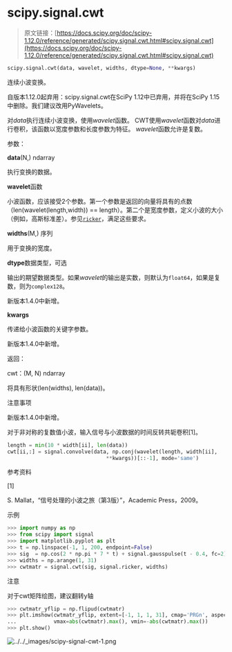 # scipy.signal.cwt

> 原文链接：[https://docs.scipy.org/doc/scipy-1.12.0/reference/generated/scipy.signal.cwt.html#scipy.signal.cwt](https://docs.scipy.org/doc/scipy-1.12.0/reference/generated/scipy.signal.cwt.html#scipy.signal.cwt)

```py
scipy.signal.cwt(data, wavelet, widths, dtype=None, **kwargs)
```

连续小波变换。

自版本1.12.0起弃用：scipy.signal.cwt在SciPy 1.12中已弃用，并将在SciPy 1.15中删除。我们建议改用PyWavelets。

对*data*执行连续小波变换，使用*wavelet*函数。 CWT使用*wavelet*函数对*data*进行卷积，该函数以宽度参数和长度参数为特征。 *wavelet*函数允许是复数。

参数：

**data**(N,) ndarray

执行变换的数据。

**wavelet**函数

小波函数，应该接受2个参数。第一个参数是返回的向量将具有的点数（len(wavelet(length,width)) == length）。第二个是宽度参数，定义小波的大小（例如，高斯标准差）。参见[`ricker`](scipy.signal.ricker.html#scipy.signal.ricker "scipy.signal.ricker")，满足这些要求。

**widths**(M,) 序列

用于变换的宽度。

**dtype**数据类型，可选

输出的期望数据类型。如果*wavelet*的输出是实数，则默认为`float64`，如果是复数，则为`complex128`。

新版本1.4.0中新增。

**kwargs**

传递给小波函数的关键字参数。

新版本1.4.0中新增。

返回：

cwt：(M, N) ndarray

将具有形状(len(widths), len(data))。

注意事项

新版本1.4.0中新增。

对于非对称的复数值小波，输入信号与小波数据的时间反转共轭卷积[1]。

```py
length = min(10 * width[ii], len(data))
cwt[ii,:] = signal.convolve(data, np.conj(wavelet(length, width[ii],
                                **kwargs))[::-1], mode='same') 
```

参考资料

[1]

S. Mallat，“信号处理的小波之旅（第3版）”，Academic Press，2009。

示例

```py
>>> import numpy as np
>>> from scipy import signal
>>> import matplotlib.pyplot as plt
>>> t = np.linspace(-1, 1, 200, endpoint=False)
>>> sig  = np.cos(2 * np.pi * 7 * t) + signal.gausspulse(t - 0.4, fc=2)
>>> widths = np.arange(1, 31)
>>> cwtmatr = signal.cwt(sig, signal.ricker, widths) 
```

注意

对于cwt矩阵绘图，建议翻转y轴

```py
>>> cwtmatr_yflip = np.flipud(cwtmatr)
>>> plt.imshow(cwtmatr_yflip, extent=[-1, 1, 1, 31], cmap='PRGn', aspect='auto',
...            vmax=abs(cwtmatr).max(), vmin=-abs(cwtmatr).max())
>>> plt.show() 
```

![../../_images/scipy-signal-cwt-1.png](../Images/6514c860ece9bd403d4a1009e6b6f6ca.png)
